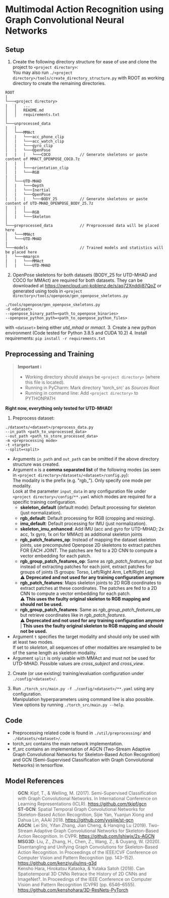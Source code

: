 # Multimodal Action Recognition using Graph Convolutional Neural Networks

## Setup

1. Create the following directory structure for ease of use and clone the project to `<project directory>`:  
   You may also run `./<project directory>/tools/create_directory_structure.py` with ROOT as working directory
   to create the remaining directories.
```
ROOT
|
└───<project directory>
|   |   ...
│   │   README.md
│   │   requirements.txt
│   
└───unprocessed_data 
|   |
│   └───MMAct
│   |   └───acc_phone_clip
│   |   └───acc_watch_clip
│   |   └───gyro_clip
│   |   └───OpenPose
|   |   |   └───COCO             // Generate skeletons or paste content of MMACT_OPENPOSE_COCO.7z
|   |   |
│   |   └───orientation_clip
│   |   └───RGB
|   |
│   └───UTD-MHAD
│   |   └───Depth
│   |   └───Inertial
│   |   └───OpenPose
|   |   |   └───BODY_25          // Generate skeletons or paste content of UTD-MHAD_OPENPOSE_BODY_25.7z
|   |   |
│   |   └───RGB
│   |   └───Skeleton
│
└───preprocessed_data            // Preprocessed data will be placed here
│   └───MMAct
│   └───UTD-MHAD
|
└───models                       // Trained models and statistics will be placed here
│   └───mmargcn
|   |   └───MMAct
│   |   └───UTD-MHAD
```
2. OpenPose skeletons for both datasets (BODY_25 for UTD-MHAD and COCO for MMAct) are required for both datasets.
   They can be downloaded at https://owncloud.uni-koblenz.de/s/aq72Xnddji87QpZ 
   or generated using tools in `<project directory>/tools/openpose/gen_openpose_skeletons.py`
```
./tools/openpose/gen_openpose_skeletons.py
-d <dataset>
--openpose_binary_path=<path_to_openpose_binaries>
--openpose_python_pyth=<path_to_openpose_python_files>
```
with `<dataset>` being either *utd_mhad* or *mmact*.
3. Create a new python environment (Code tested for Python 3.8.5 and CUDA 10.2)
4. Install requirements: `pip install -r requirements.txt`

## Preprocessing and Training

> **Important** :information_source:  
> - Working directory should always be `<project directory>` (where this file is located).  
> - Running in PyCharm: Mark directory 'torch_src' as *Sources Root*  
> - Running in command line: Add `<project directory>` to PYTHONPATH  

**Right now, everything only tested for UTD-MHAD!**

1. Preprocess dataset:  
```
./datasets/<dataset>/preprocess_data.py
--in_path <path_to_unprocessed_data>
--out_path <path_to_store_processed_data>
-m <preprocessing mode>
-t <target>
--split=<split>
```
- Arguments `in_path` and `out_path` can be omitted if the above directory structure was created.  
- Argument `m` is a **comma separated list** of the following modes (as seen in `<project directory>/datasets/<dataset>/config.py`):  
The modality is the prefix (e.g. "rgb_"). Only specify one mode per modality.  
Look at the parameter `input_data` in any configuration file under `<project directory>/config/**.yaml` which modes are required for a specific training configuration.
   - **skeleton_default** (default mode): Default processing for skeleton (just normalization).
   - **rgb_default**: Default processing for RGB (cropping and resizing).
   - **imu_default**: Default processing for IMU (just normalization).
   - **skeleton_imu_enhanced**: Add IMU (acc and gyro for UTD-MHAD; 2x acc, 1x gyro, 1x ori for MMAct) as additional skeleton joints
   - **rgb_patch_features_op**: Instead of mapping the dataset skeleton joints, use precomputed Openpose 2D skeletons to extract patches FOR EACH JOINT. The patches are fed to a 2D CNN to compute a vector embedding for each patch.
   - **rgb_group_patch_features_op**: Same as *rgb_patch_features_op* but instead of extracting patches for each joint, extract patches for groups of joints (5 groups: Torso, Left/Right Arm, Left/Right Leg)  
     :warning: **Deprecated and not used for any training configuration anymore**
   - **rgb_patch_features**: Maps skeleton joints to 2D RGB coordinates to extract patches at these coordinates. The patches are fed to a 2D CNN to compute a vector embedding for each patch.  
     :warning: **This uses the faulty original skeleton to RGB mapping and should not be used.**
   - **rgb_group_patch_features**: Same as *rgb_group_patch_features_op* but retrieve coordinates like in *rgb_patch_features*.  
     :warning: **Deprecated and not used for any training configuration anymore** | **This uses the faulty original skeleton to RGB mapping and should not be used.**
- Argument `t` specifies the target modality and should only be used with at least two modes.  
  If set to *skeleton*, all sequences of other modalities are resampled to be of the same length as skeleton modality.
- Argument `split` is only usable with MMAct and must not be used for UTD-MHAD. 
  Possible values are *cross_subject* and *cross_view*.

2. Create (or use existing) training/evaluation configuration under `./config/<dataset>/`.

3. Run `./torch_src/main.py -f ./config/<dataset>/**.yaml` using any configuration.  
   Manipulation hyperparameters using command line is also possible. View options by running `./torch_src/main.py --help`.


## Code
- Preprocessing related code is found in `./util/preprocessing/` and `./datasets/<dataset>/`.
- torch_src contains the main network implementation.
- tf_src contains an implementation of AGCN (Two-Stream Adaptive Graph Convolutional Networks for Skeleton-Based Action Recognition) and GCN (Semi-Supervised Classification with Graph Convolutional Networks) in tensorflow.


## Model References
> **GCN**: Kipf, T., & Welling, M. (2017). Semi-Supervised Classification with Graph Convolutional Networks. In International Conference on Learning Representations (ICLR). https://github.com/tkipf/gcn  
> **ST-GCN**: Spatial Temporal Graph Convolutional Networks for Skeleton-Based Action Recognition, Sijie Yan, Yuanjun Xiong and Dahua Lin, AAAI 2018. https://github.com/yysijie/st-gcn  
> **AGCN**: Lei Shi, Yifan Zhang, Jian Cheng, & Hanqing Lu (2019). Two-Stream Adaptive Graph Convolutional Networks for Skeleton-Based Action Recognition. In CVPR. https://github.com/lshiwjx/2s-AGCN  
> **MSG3D**: Liu, Z., Zhang, H., Chen, Z., Wang, Z., & Ouyang, W. (2020). Disentangling and Unifying Graph Convolutions for Skeleton-Based Action Recognition. In Proceedings of the IEEE/CVF Conference on Computer Vision and Pattern Recognition (pp. 143–152). https://github.com/kenziyuliu/ms-g3d  
> Kensho Hara, Hirokatsu Kataoka, & Yutaka Satoh (2018). Can Spatiotemporal 3D CNNs Retrace the History of 2D CNNs and ImageNet?. In Proceedings of the IEEE Conference on Computer Vision and Pattern Recognition (CVPR) (pp. 6546–6555). https://github.com/kenshohara/3D-ResNets-PyTorch

